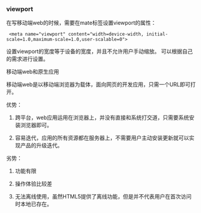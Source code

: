<!--
 * @Author: yongyuan253015@gmail.com
 * @Date: 2021-11-08 22:01:42
 * @LastEditors: Please set LastEditors
 * @LastEditTime: 2021-11-08 22:35:16
 * @Description: 文件描述
-->
### viewport
在写移动端web的时候，需要在mate标签设置viewport的属性：
```
 <meta name="viewport" content="width=device-width, initial-scale=1.0,maximum-scale=1.0,user-scalable=0">
```
设置viewport的宽度等于设备的宽度，并且不允许用户手动缩放。
可以根据自己的需求进行设置。

移动端web和原生应用

移动端web是以移动端浏览器为载体，面向网页的开发应用，只需一个URL即可打开。

优势：

1. 跨平台，web应用运用在浏览器上，并没有直接和系统打交道，只需要系统安装浏览器即可。

2. 容易迭代，应用的所有资源都在服务器上，不需要用户主动安装更新就可以实现产品的升级迭代。

劣势：

1. 功能有限

2. 操作体验比较差

3. 无法离线使用，虽然HTML5提供了离线功能，但是并不代表用户在首次访问时本地已存在。


